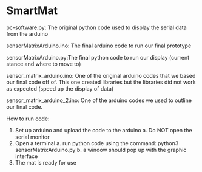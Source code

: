 # SmartMat
pc-software.py: The original python code used to display the serial data from the arduino

sensorMatrixArduino.ino: The final arduino code to run our final prototype

sensorMatrixArduino.py:The final python code to run our display (current stance and where to move to)

sensor_matrix_arduino.ino: One of the original arduino codes that we based our final code off of. This one created libraries but the libraries did not work as expected (speed up the display of data)

sensor_matrix_arduino_2.ino: One of the arduino codes we used to outline our final code. 

How to run code:
1. Set up arduino and upload the code to the arduino
    a. Do NOT open the serial monitor
2. Open a terminal
    a. run python code using the command: python3 sensorMatrixArduino.py
    b. a window should pop up with the graphic interface
3. The mat is ready for use

